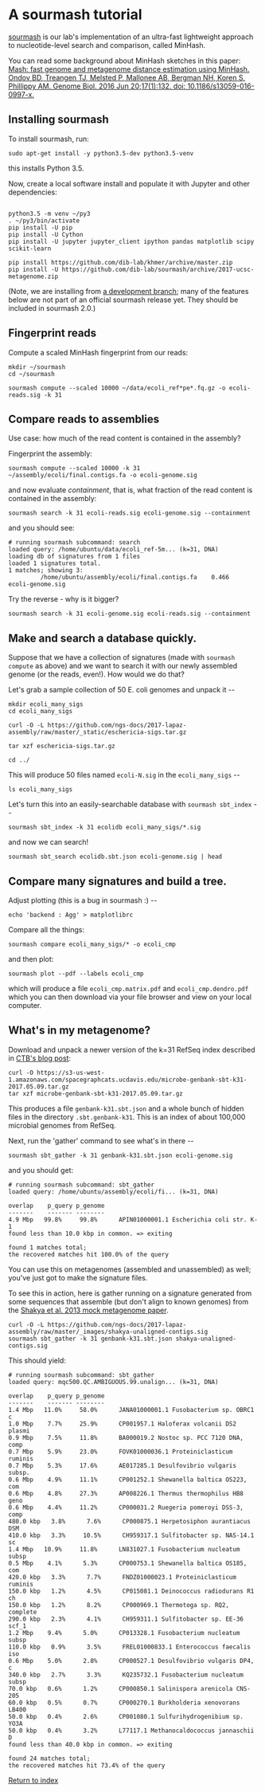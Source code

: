 # A sourmash tutorial

[sourmash](http://sourmash.readthedocs.io/en/latest/) is our lab's
implementation of an ultra-fast lightweight approach to
nucleotide-level search and comparison, called MinHash.

You can read some background about MinHash sketches in this paper:
[Mash: fast genome and metagenome distance estimation using MinHash. Ondov BD, Treangen TJ, Melsted P, Mallonee AB, Bergman NH, Koren S, Phillippy AM. Genome Biol. 2016 Jun 20;17(1):132. doi: 10.1186/s13059-016-0997-x.](http://genomebiology.biomedcentral.com/articles/10.1186/s13059-016-0997-x)

## Installing sourmash

To install sourmash, run:

```
sudo apt-get install -y python3.5-dev python3.5-venv
```

this installs Python 3.5.

Now, create a local software install and populate it with Jupyter and
other dependencies:

```

python3.5 -m venv ~/py3
. ~/py3/bin/activate
pip install -U pip
pip install -U Cython
pip install -U jupyter jupyter_client ipython pandas matplotlib scipy scikit-learn

pip install https://github.com/dib-lab/khmer/archive/master.zip
pip install -U https://github.com/dib-lab/sourmash/archive/2017-ucsc-metagenome.zip

```

(Note, we are installing from [a development branch](https://github.com/dib-lab/sourmash/pull/188); many of the features below are not part of an official sourmash release yet.  They should be included in sourmash 2.0.)

## Fingerprint reads

Compute a scaled MinHash fingerprint from our reads:

```
mkdir ~/sourmash
cd ~/sourmash

sourmash compute --scaled 10000 ~/data/ecoli_ref*pe*.fq.gz -o ecoli-reads.sig -k 31
```

## Compare reads to assemblies

Use case: how much of the read content is contained in the assembly?

Fingerprint the assembly:

```
sourmash compute --scaled 10000 -k 31 ~/assembly/ecoli/final.contigs.fa -o ecoli-genome.sig
```

and now evaluate *containment*, that is, what fraction of the read content is
contained in the assembly:

```
sourmash search -k 31 ecoli-reads.sig ecoli-genome.sig --containment
```

and you should see:

```
# running sourmash subcommand: search
loaded query: /home/ubuntu/data/ecoli_ref-5m... (k=31, DNA)
loading db of signatures from 1 files
loaded 1 signatures total.
1 matches; showing 3:
         /home/ubuntu/assembly/ecoli/final.contigs.fa    0.466   ecoli-genome.sig
```


Try the reverse - why is it bigger?
         
```
sourmash search -k 31 ecoli-genome.sig ecoli-reads.sig --containment
```

## Make and search a database quickly.

Suppose that we have a collection of signatures (made with `sourmash
compute` as above) and we want to search it with our newly assembled
genome (or the reads, even!). How would we do that?

Let's grab a sample collection of 50 E. coli genomes and unpack it --

```
mkdir ecoli_many_sigs
cd ecoli_many_sigs

curl -O -L https://github.com/ngs-docs/2017-lapaz-assembly/raw/master/_static/eschericia-sigs.tar.gz

tar xzf eschericia-sigs.tar.gz

cd ../

```

This will produce 50 files named `ecoli-N.sig` in the `ecoli_many_sigs` --

```
ls ecoli_many_sigs
```

Let's turn this into an easily-searchable database with `sourmash sbt_index` --

```
sourmash sbt_index -k 31 ecolidb ecoli_many_sigs/*.sig
```

and now we can search!

```
sourmash sbt_search ecolidb.sbt.json ecoli-genome.sig | head
```

## Compare many signatures and build a tree.

Adjust plotting (this is a bug in sourmash :) --
```
echo 'backend : Agg' > matplotlibrc
```

Compare all the things:

```
sourmash compare ecoli_many_sigs/* -o ecoli_cmp
```

and then plot:

```
sourmash plot --pdf --labels ecoli_cmp
```

which will produce a file `ecoli_cmp.matrix.pdf` and `ecoli_cmp.dendro.pdf`
which you can then download via your file browser and view on your local
computer.

## What's in my metagenome?

Download and unpack a newer version of the k=31 RefSeq index described in
[CTB's blog post](http://ivory.idyll.org/blog/2016-sourmash-sbt-more.html):

```
curl -O https://s3-us-west-1.amazonaws.com/spacegraphcats.ucdavis.edu/microbe-genbank-sbt-k31-2017.05.09.tar.gz
tar xzf microbe-genbank-sbt-k31-2017.05.09.tar.gz
```

This produces a file `genbank-k31.sbt.json` and a whole bunch of hidden
files in the directory `.sbt.genbank-k31`.  This is an index of about 100,000
microbial genomes from RefSeq.

Next, run the 'gather' command to see what's in there --
```
sourmash sbt_gather -k 31 genbank-k31.sbt.json ecoli-genome.sig
```

and you should get:

```
# running sourmash subcommand: sbt_gather
loaded query: /home/ubuntu/assembly/ecoli/fi... (k=31, DNA)

overlap    p_query p_genome
-------    ------- --------
4.9 Mbp   99.8%     99.8%      APIN01000001.1 Escherichia coli str. K-1
found less than 10.0 kbp in common. => exiting

found 1 matches total;
the recovered matches hit 100.0% of the query
```

You can use this on metagenomes (assembled and unassembled) as well; you've
just got to make the signature files.

To see this in action, here is gather running on a signature generated
from some sequences that assemble (but don't align to known genomes)
from the
[Shakya et al. 2013 mock metagenome paper](https://www.ncbi.nlm.nih.gov/pubmed/23387867).

```
curl -O -L https://github.com/ngs-docs/2017-lapaz-assembly/raw/master/_images/shakya-unaligned-contigs.sig
sourmash sbt_gather -k 31 genbank-k31.sbt.json shakya-unaligned-contigs.sig
```

This should yield:
```
# running sourmash subcommand: sbt_gather
loaded query: mqc500.QC.AMBIGUOUS.99.unalign... (k=31, DNA)

overlap    p_query p_genome
-------    ------- --------
1.4 Mbp   11.0%     58.0%      JANA01000001.1 Fusobacterium sp. OBRC1 c
1.0 Mbp    7.7%     25.9%      CP001957.1 Haloferax volcanii DS2 plasmi
0.9 Mbp    7.5%     11.8%      BA000019.2 Nostoc sp. PCC 7120 DNA, comp
0.7 Mbp    5.9%     23.0%      FOVK01000036.1 Proteiniclasticum ruminis
0.7 Mbp    5.3%     17.6%      AE017285.1 Desulfovibrio vulgaris subsp.
0.6 Mbp    4.9%     11.1%      CP001252.1 Shewanella baltica OS223, com
0.6 Mbp    4.8%     27.3%      AP008226.1 Thermus thermophilus HB8 geno
0.6 Mbp    4.4%     11.2%      CP000031.2 Ruegeria pomeroyi DSS-3, comp
480.0 kbp   3.8%      7.6%      CP000875.1 Herpetosiphon aurantiacus DSM
410.0 kbp   3.3%     10.5%      CH959317.1 Sulfitobacter sp. NAS-14.1 sc
1.4 Mbp   10.9%     11.8%      LN831027.1 Fusobacterium nucleatum subsp
0.5 Mbp    4.1%      5.3%      CP000753.1 Shewanella baltica OS185, com
420.0 kbp   3.3%      7.7%      FNDZ01000023.1 Proteiniclasticum ruminis
150.0 kbp   1.2%      4.5%      CP015081.1 Deinococcus radiodurans R1 ch
150.0 kbp   1.2%      8.2%      CP000969.1 Thermotoga sp. RQ2, complete
290.0 kbp   2.3%      4.1%      CH959311.1 Sulfitobacter sp. EE-36 scf_1
1.2 Mbp    9.4%      5.0%      CP013328.1 Fusobacterium nucleatum subsp
110.0 kbp   0.9%      3.5%      FREL01000833.1 Enterococcus faecalis iso
0.6 Mbp    5.0%      2.8%      CP000527.1 Desulfovibrio vulgaris DP4, c
340.0 kbp   2.7%      3.3%      KQ235732.1 Fusobacterium nucleatum subsp
70.0 kbp   0.6%      1.2%      CP000850.1 Salinispora arenicola CNS-205
60.0 kbp   0.5%      0.7%      CP000270.1 Burkholderia xenovorans LB400
50.0 kbp   0.4%      2.6%      CP001080.1 Sulfurihydrogenibium sp. YO3A
50.0 kbp   0.4%      3.2%      L77117.1 Methanocaldococcus jannaschii D
found less than 40.0 kbp in common. => exiting

found 24 matches total;
the recovered matches hit 73.4% of the query

```

[Return to index](index.html)
